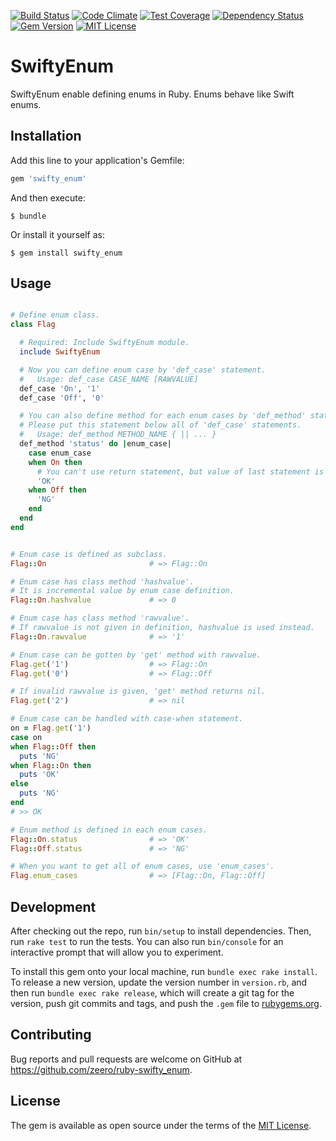 [![Build Status](https://travis-ci.org/zeero/ruby-swifty_enum.svg?branch=master)](https://travis-ci.org/zeero/ruby-swifty_enum)
[![Code Climate](https://codeclimate.com/github/zeero/ruby-swifty_enum/badges/gpa.svg)](https://codeclimate.com/github/zeero/ruby-swifty_enum)
[![Test Coverage](https://codeclimate.com/github/zeero/ruby-swifty_enum/badges/coverage.svg)](https://codeclimate.com/github/zeero/ruby-swifty_enum/coverage)
[![Dependency Status](https://gemnasium.com/badges/github.com/zeero/ruby-swifty_enum.svg)](https://gemnasium.com/github.com/zeero/ruby-swifty_enum)
[![Gem Version](https://badge.fury.io/rb/swifty_enum.svg)](https://badge.fury.io/rb/swifty_enum)
[![MIT License](http://img.shields.io/badge/license-MIT-blue.svg?style=flat)](LICENSE.txt)

# SwiftyEnum

SwiftyEnum enable defining enums in Ruby. Enums behave like Swift enums.

## Installation

Add this line to your application's Gemfile:

```ruby
gem 'swifty_enum'
```

And then execute:

    $ bundle

Or install it yourself as:

    $ gem install swifty_enum

## Usage

```ruby

# Define enum class.
class Flag

  # Required: Include SwiftyEnum module.
  include SwiftyEnum

  # Now you can define enum case by 'def_case' statement.
  #   Usage: def_case CASE_NAME [RAWVALUE]
  def_case 'On', '1'
  def_case 'Off', '0'

  # You can also define method for each enum cases by 'def_method' statement.
  # Please put this statement below all of 'def_case' statements.
  #   Usage: def_method METHOD_NAME { || ... }
  def_method 'status' do |enum_case|
    case enum_case
    when On then
      # You can't use return statement, but value of last statement is returned from enum method.
      'OK'
    when Off then
      'NG'
    end
  end
end


# Enum case is defined as subclass.
Flag::On                       # => Flag::On

# Enum case has class method 'hashvalue'.
# It is incremental value by enum case definition.
Flag::On.hashvalue             # => 0

# Enum case has class method 'rawvalue'.
# If rawvalue is not given in definition, hashvalue is used instead.
Flag::On.rawvalue              # => '1'

# Enum case can be gotten by 'get' method with rawvalue.
Flag.get('1')                  # => Flag::On
Flag.get('0')                  # => Flag::Off

# If invalid rawvalue is given, 'get' method returns nil.
Flag.get('2')                  # => nil

# Enum case can be handled with case-when statement.
on = Flag.get('1')
case on
when Flag::Off then
  puts 'NG'
when Flag::On then
  puts 'OK'
else
  puts 'NG'
end
# >> OK

# Enum method is defined in each enum cases.
Flag::On.status                # => 'OK'
Flag::Off.status               # => 'NG'

# When you want to get all of enum cases, use 'enum_cases'.
Flag.enum_cases                # => [Flag::On, Flag::Off]

```

## Development

After checking out the repo, run `bin/setup` to install dependencies. Then, run `rake test` to run the tests. You can also run `bin/console` for an interactive prompt that will allow you to experiment.

To install this gem onto your local machine, run `bundle exec rake install`. To release a new version, update the version number in `version.rb`, and then run `bundle exec rake release`, which will create a git tag for the version, push git commits and tags, and push the `.gem` file to [rubygems.org](https://rubygems.org).

## Contributing

Bug reports and pull requests are welcome on GitHub at https://github.com/zeero/ruby-swifty_enum.

## License

The gem is available as open source under the terms of the [MIT License](http://opensource.org/licenses/MIT).

